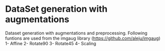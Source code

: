 # DataSet generation with augmentations
Dataset generation with augmentations and preprocessing.
Following funtions are used from the imgaug library (https://github.com/aleju/imgaug)
1- Affine
2- Rotate90
3- Rotate45
4- Scaling
